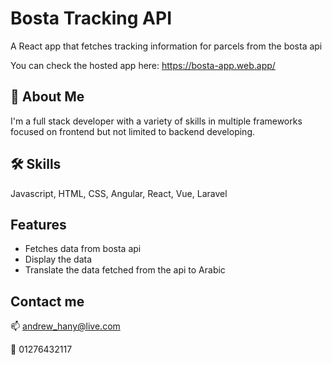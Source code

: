 # Bosta Tracking API

A React app that fetches tracking information for parcels
from the bosta api

You can check the hosted app here: https://bosta-app.web.app/

## 🚀 About Me
I'm a full stack developer with a variety of skills
in multiple frameworks focused on frontend but not limited
to backend developing.


## 🛠 Skills
Javascript, HTML, CSS, Angular, React, Vue, Laravel


## Features

- Fetches data from bosta api
- Display the data
- Translate the data fetched from the api to Arabic


## Contact me
📫 andrew_hany@live.com

📱 01276432117
